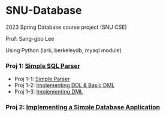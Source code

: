 # SNU-Database
2023 Spring Database course project (SNU CSE)

Prof: Sang-goo Lee

Using Python (lark, berkeleydb, mysql module)

### Proj 1: [Simple SQL Parser](https://github.com/Sagit25/SNU-DB-23S/tree/main/proj1-3)
- Proj 1-1: [Simple Parser](https://github.com/Sagit25/SNU-DB-23S/tree/main/proj1-1)
- Proj 1-2: [Implementing DDL & Basic DML](https://github.com/Sagit25/SNU-DB-23S/tree/main/proj1-2)
- Proj 1-3: [Implementing DML](https://github.com/Sagit25/SNU-DB-23S/tree/main/proj1-3)

### Proj 2: [Implementing a Simple Database Application](https://github.com/Sagit25/SNU-DB-23S/tree/main/proj2)
